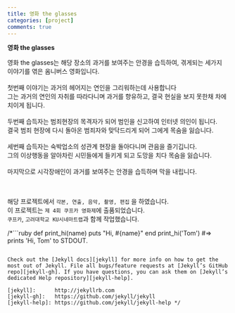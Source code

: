 ```yaml
---
title: 영화 the glasses
categories: [project]
comments: true
---
```

<b>영화 the glasses</b><br>

영화 the glasses는 해당 장소의 과거를 보여주는 안경을 습득하여, 겪게되는 세가지 이야기를 엮은 옴니버스 영화입니다.<br><br>
첫번째 이야기는 과거의 헤어지는 연인을 그리워하는데 사용합니다<br>
그는 과거의 연인의 자취를 따라다니며 과거를 향유하고, 결국 현실을 보지 못한채 차에치이게 됩니다.<br><br>
두번째 습득자는 범죄현장의 목격자가 되어 범인을 신고하여 인터넷 의인이 됩니다.<br>
결국 범죄 현장에 다시 돌아온 범죄자와 맞닥드리게 되어 그에게 목숨을 잃습니다.<br><br>
세번째 습득자는 숙박업소의 성관계 현장을 돌아다니며 관음을 즐기깁니다.<br>
그의 이상행동을 알아차린 시민들에게 들키게 되고 도망을 치다 목숨을 잃습니다.<br><br>
마지막으로 시각장애인이 과거를 보여주는 안경을 습득하며 막을 내립니다. <br><br><br>




해당 프로젝트에서 `각본, 연출, 음악, 촬영, 편집` 을 하였습니다.<br>
이 프로젝트는 `제 4회 쿠프카 영화제`에 출품되었습니다.<br>
`쿠프카`, `고려대학교 KU시네마트랩`과 함께 작업했습니다.<br>
 
/*```ruby
def print_hi(name)
  puts "Hi, #{name}"
end
print_hi('Tom')
#=> prints 'Hi, Tom' to STDOUT.
```

Check out the [Jekyll docs][jekyll] for more info on how to get the most out of Jekyll. File all bugs/feature requests at [Jekyll’s GitHub repo][jekyll-gh]. If you have questions, you can ask them on [Jekyll’s dedicated Help repository][jekyll-help].

[jekyll]:      http://jekyllrb.com
[jekyll-gh]:   https://github.com/jekyll/jekyll
[jekyll-help]: https://github.com/jekyll/jekyll-help */
